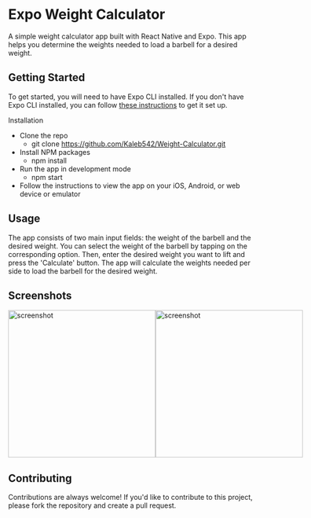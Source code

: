 # Expo Weight Calculator
A simple weight calculator app built with React Native and Expo. This app helps you determine the weights needed to load a barbell for a desired weight.
## Getting Started
To get started, you will need to have Expo CLI installed. If you don't have Expo CLI installed, you can follow [these instructions](https://docs.expo.dev/get-started/installation/) to get it set up.

Installation
- Clone the repo
  - git clone https://github.com/Kaleb542/Weight-Calculator.git
- Install NPM packages
  - npm install
- Run the app in development mode
  - npm start
- Follow the instructions to view the app on your iOS, Android, or web device or emulator

## Usage
The app consists of two main input fields: the weight of the barbell and the desired weight. You can select the weight of the barbell by tapping on the corresponding option. Then, enter the desired weight you want to lift and press the 'Calculate' button. The app will calculate the weights needed per side to load the barbell for the desired weight.

## Screenshots
<div style="display: flex; flex-direction: row;">
  <img src="https://user-images.githubusercontent.com/50216622/235278207-a4f86d8a-e25f-4510-96d6-5f2c0880bf96.jpg" alt="screenshot" width="300"/>
  <img src="https://user-images.githubusercontent.com/50216622/235278258-2c413f20-b5da-4a8f-a1cc-920000627816.jpg" alt="screenshot" width="300"/>
</div>

## Contributing
Contributions are always welcome! If you'd like to contribute to this project, please fork the repository and create a pull request.
